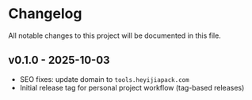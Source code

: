 # Changelog

All notable changes to this project will be documented in this file.

## v0.1.0 - 2025-10-03
- SEO fixes: update domain to `tools.heyijiapack.com`
- Initial release tag for personal project workflow (tag-based releases)

